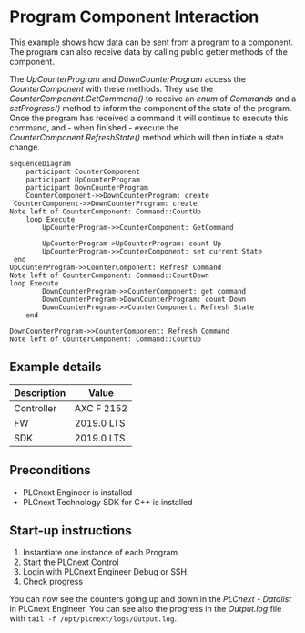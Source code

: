 # Program Component Interaction 
This example shows how data can be sent from a program to a component.
The program can also receive data by calling public getter methods of the component.

The *UpCounterProgram* and *DownCounterProgram* access the *CounterComponent* with these methods.
They use the *CounterComponent.GetCommand()* to receive an *enum* of *Commands* and a *setProgress()* method to inform the component of the state of the program.
Once the program has received a command it will continue to execute this command, and - when finished - execute the *CounterComponent.RefreshState()* method which will then initiate a state change.

```mermaid
sequenceDiagram
    participant CounterComponent
    participant UpCounterProgram
    participant DownCounterProgram
    CounterComponent->>DownCounterProgram: create
 CounterComponent->>DownCounterProgram: create
Note left of CounterComponent: Command::CountUp
    loop Execute
        UpCounterProgram->>CounterComponent: GetCommand
       
        UpCounterProgram->UpCounterProgram: count Up   
        UpCounterProgram->>CounterComponent: set current State 
 end
UpCounterProgram->>CounterComponent: Refresh Command 
Note left of CounterComponent: Command::CountDown
loop Execute
        DownCounterProgram->>CounterComponent: get command 
        DownCounterProgram->DownCounterProgram: count Down
        DownCounterProgram->>CounterComponent: Refresh State 
    end

DownCounterProgram->>CounterComponent: Refresh Command 
Note left of CounterComponent: Command::CountUp
```

## Example details
|Description | Value |
|------------ |-----------|
|Controller | AXC F 2152 | 
|FW | 2019.0 LTS |
|SDK | 2019.0 LTS |


## Preconditions

- PLCnext Engineer is installed 
- PLCnext Technology SDK for C++ is installed


## Start-up instructions

1. Instantiate one instance of each Program
2. Start the PLCnext Control
3. Login with PLCnext Engineer Debug or SSH.
4. Check progress

You can now see the counters going up and down in the *PLCnext - Datalist* in PLCnext Engineer.
You can see also the progress in the *Output.log* file with `tail -f /opt/plcnext/logs/Output.log`.